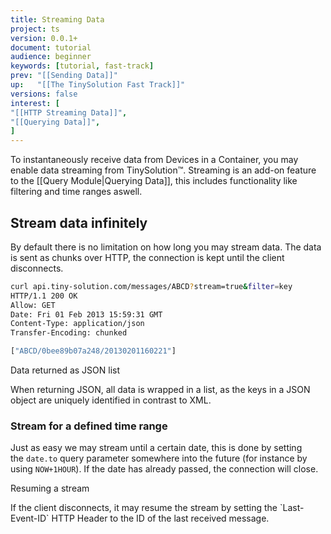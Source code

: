 ```yaml
---
title: Streaming Data
project: ts
version: 0.0.1+
document: tutorial
audience: beginner
keywords: [tutorial, fast-track]
prev: "[[Sending Data]]"
up:   "[[The TinySolution Fast Track]]"
versions: false
interest: [
"[[HTTP Streaming Data]]",
"[[Querying Data]]",
]
---
```


To instantaneously receive data from Devices in a Container, you may
enable data streaming from TinySolution™. Streaming is an add-on
feature to the [[Query Module|Querying Data]], this includes
functionality like filtering and time ranges aswell.


## Stream data infinitely

By default there is no limitation on how long you may stream data.
The data is sent as chunks over HTTP, the connection is kept until
the client disconnects.

```bash
curl api.tiny-solution.com/messages/ABCD?stream=true&filter=key
HTTP/1.1 200 OK
Allow: GET
Date: Fri 01 Feb 2013 15:59:31 GMT
Content-Type: application/json
Transfer-Encoding: chunked

["ABCD/0bee89b07a248/20130201160221"]
```

<div class="info">
 <div class="title">Data returned as JSON list</div>
 <p>
  When returning JSON, all data is wrapped in a list, as the keys
  in a JSON object are uniquely identified in contrast to XML.
 </p>
</div>

### Stream for a defined time range

Just as easy we may stream until a certain date, this is done by
setting the `date.to` query parameter somewhere into the future (for
instance by using `NOW+1HOUR`). If the date has already passed, the
connection will close.

<div class="info">
 <div class="title">Resuming a stream</div>
 <p>
  If the client disconnects, it may resume the stream by
  setting the `Last-Event-ID` HTTP Header to the ID of the last
  received message.
 </p>
</div>
